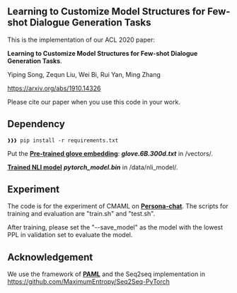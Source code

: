 ## Learning to Customize Model Structures for Few-shot Dialogue Generation Tasks

This is the implementation of our ACL 2020 paper:

**Learning to Customize Model Structures for Few-shot Dialogue Generation Tasks**. 

Yiping Song, Zequn Liu, Wei Bi, Rui Yan, Ming Zhang

https://arxiv.org/abs/1910.14326

Please cite our paper when you use this code in your work.

## Dependency
```console
❱❱❱ pip install -r requirements.txt
```
Put the [**Pre-trained glove embedding**](http://nlp.stanford.edu/data/glove.6B.zip): ***glove.6B.300d.txt*** in /vectors/.

[**Trained NLI model**](https://drive.google.com/file/d/1Qawz1pMcV0aGLVYzOgpHPgG5vLSKPOJ1/view?usp=sharing) ***pytorch_model.bin*** in /data/nli_model/.
## Experiment

The code is for the experiment of CMAML on [**Persona-chat**](https://arxiv.org/abs/1801.07243). The scripts for training and evaluation are "train.sh" and "test.sh".

After training, please set the "--save_model" as the model with the lowest PPL in validation set to evaluate the model.
## Acknowledgement
We use the framework of [**PAML**](https://github.com/HLTCHKUST/PAML) and the Seq2seq implementation in https://github.com/MaximumEntropy/Seq2Seq-PyTorch
